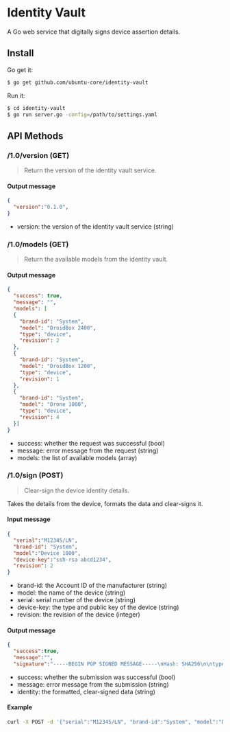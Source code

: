 # Identity Vault

A Go web service that digitally signs device assertion details.

## Install
Go get it:

  ```bash
  $ go get github.com/ubuntu-core/identity-vault
  ```

Run it:
  ```bash
  $ cd identity-vault
  $ go run server.go -config=/path/to/settings.yaml
  ```

## API Methods

### /1.0/version (GET)
> Return the version of the identity vault service.

#### Output message
```json
{
  "version":"0.1.0",
}
```
- version: the version of the identity vault service (string)


### /1.0/models (GET)
> Return the available models from the identity vault.

#### Output message
```json
{
  "success": true,
  "message": "",
  "models": [
  {
    "brand-id": "System",
    "model": "DroidBox 2400",
    "type": "device",
    "revision": 2
  },
  {
    "brand-id": "System",
    "model": "DroidBox 1200",
    "type": "device",
    "revision": 1
  },
  {
    "brand-id": "System",
    "model": "Drone 1000",
    "type": "device",
    "revision": 4
  }]
}
```
- success: whether the request was successful (bool)
- message: error message from the request (string)
- models: the list of available models (array)


### /1.0/sign (POST)
> Clear-sign the device identity details.

Takes the details from the device, formats the data and clear-signs it.

#### Input message

```json
{
  "serial":"M12345/LN",
  "brand-id": "System",
  "model":"Device 1000",
  "device-key":"ssh-rsa abcd1234",
  "revision": 2
}
```
- brand-id: the Account ID of the manufacturer (string)
- model: the name of the device (string)
- serial: serial number of the device (string)
- device-key: the type and public key of the device (string)
- revision: the revision of the device (integer)

#### Output message

```json
{
  "success":true,
  "message":"",
  "signature":"-----BEGIN PGP SIGNED MESSAGE-----\nHash: SHA256\n\ntype: device\nbrand-id: System\nmodel: Device 1000\nserial: M12345/LN\ntimestamp: 2016-02-03 17:22:59.93489652 +0000 UTC\nrevision: 2\ndevice-key: ssh-rsa abcd1234\n-----BEGIN PGP SIGNATURE-----\n\nwsFcBAEBCA ... A5LT\n-----END PGP SIGNATURE-----"}
```
- success: whether the submission was successful (bool)
- message: error message from the submission (string)
- identity: the formatted, clear-signed data (string)

#### Example
```bash
curl -X POST -d '{"serial":"M12345/LN", "brand-id":"System", "model":"Device 1000", "revision": 2, "device-key":"ssh-rsa abcd1234"}' http://localhost:8080/1.0/sign
```
